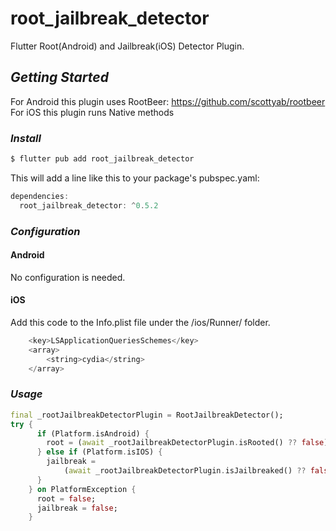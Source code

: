 # root_jailbreak_detector

Flutter Root(Android) and Jailbreak(iOS) Detector Plugin.

## *Getting Started*

For Android this plugin uses RootBeer: https://github.com/scottyab/rootbeer <br />
For iOS this plugin runs Native methods

### *Install*
```dart
$ flutter pub add root_jailbreak_detector
```
This will add a line like this to your package's pubspec.yaml:
```dart
dependencies:
  root_jailbreak_detector: ^0.5.2
  ```
  
### *Configuration*
#### Android
No configuration is needed.
#### iOS
Add this code to the Info.plist file under the /ios/Runner/ folder.
```swift
	<key>LSApplicationQueriesSchemes</key>
	<array>
		<string>cydia</string>
	</array>

```

### *Usage*
```dart
final _rootJailbreakDetectorPlugin = RootJailbreakDetector();
try {
      if (Platform.isAndroid) {
        root = (await _rootJailbreakDetectorPlugin.isRooted() ?? false);
      } else if (Platform.isIOS) {
        jailbreak =
            (await _rootJailbreakDetectorPlugin.isJailbreaked() ?? false);
      }
    } on PlatformException {
      root = false;
      jailbreak = false;
    }
```


